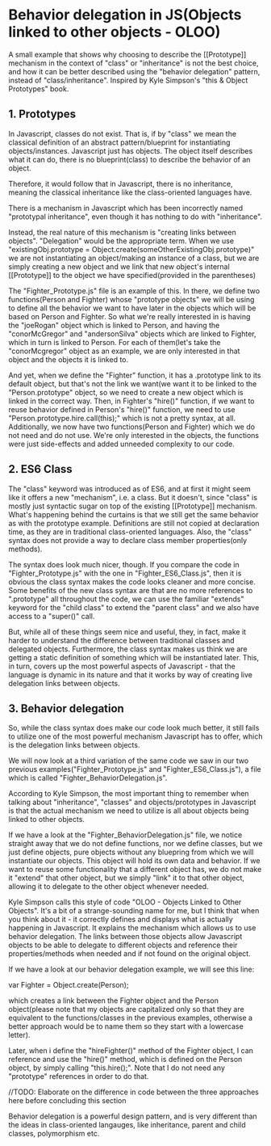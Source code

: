 # Behavior delegation in JS(Objects linked to other objects - OLOO)

A small example that shows why choosing to describe the [[Prototype]] mechanism in the context of "class" or "inheritance" is not the best choice, and how it can be better described using the "behavior delegation" pattern, instead of "class/inheritance". Inspired by Kyle Simpson's "this & Object Prototypes" book.

## 1. Prototypes

In Javascript, classes do not exist. That is, if by "class" we mean the classical definition of an abstract pattern/blueprint for instantiating objects/instances. Javascript just has objects. The object itself describes what it can do, there is no blueprint(class) to describe the behavior of an object.

Therefore, it would follow that in Javascript, there is no inheritance, meaning the classical inheritance like the class-oriented languages have. 

There is a mechanism in Javascript which has been incorrectly named "prototypal inheritance", even though it has nothing to do with "inheritance".

Instead, the real nature of this mechanism is "creating links between objects". "Delegation" would be the appropriate term. When we use "existingObj.prototype = Object.create(someOtherExistingObj.prototype)" we are not instantiating an object/making an instance of a class, but we are simply creating a new object and we link that new object's internal [[Prototype]] to the object we have specified(provided in the parentheses)

The "Fighter_Prototype.js" file is an example of this. In there, we define two functions(Person and Fighter) whose "prototype objects" we will be using to define all the behavior we want to have later in the objects which will be based on Person and Fighter. So what we're really interested in is having the "joeRogan" object which is linked to Person, and having the "conorMcGregor" and "andersonSilva" objects which are linked to Fighter, which in turn is linked to Person. For each of them(let's take the "conorMcgregor" object as an example, we are only interested in that object and the objects it is linked to.

 And yet, when we define the "Fighter" function, it has a .prototype link to its default object, but that's not the link we want(we want it to be linked to the "Person.prototype" object, so we need to create a new object which is linked in the correct way. Then, in Fighter's "hire()" function, if we want to reuse behavior defined in Person's "hire()" function, we need to use "Person.prototype.hire.call(this);" which is not a pretty syntax, at all. Additionally, we now have two functions(Person and Fighter) which we do not need and do not use. We're only interested in the objects, the functions were just side-effects and added unneeded complexity to our code.

## 2. ES6 Class

The "class" keyword was introduced as of ES6, and at first it might seem like it offers a new "mechanism", i.e. a class. But it doesn't, since "class" is mostly just syntactic sugar on top of the existing [[Prototype]] mechanism. What's happening behind the curtains is that we still get the same behavior as with the prototype example. Definitions are still not copied at declaration time, as they are in traditional class-oriented languages. Also, the "class" syntax does not provide a way to declare class member properties(only methods).

The syntax does look much nicer, though. If you compare the code in "Fighter_Prototype.js" with the one in "Fighter_ES6_Class.js", then it is obvious the class syntax makes the code looks cleaner and more concise. Some benefits of the new class syntax are that are no more references to ".prototype" all throughout the code, we can use the familiar "extends" keyword for the "child class" to extend the "parent class" and we also have access to a "super()" call. 

But, while all of these things seem nice and useful, they, in fact, make it harder to understand the difference between traditional classes and delegated objects. Furthermore, the class syntax makes us think we are getting a static definition of something which will be instantiated later. This, in turn, covers up the most powerful aspects of Javascript - that the language is dynamic in its nature and that it works by way of creating live delegation links between objects.

## 3. Behavior delegation

So, while the class syntax does make our code look much better, it still fails to utilize one of the most powerful mechanism Javascript has to offer, which is the delegation links between objects. 

We will now look at a third variation of the same code we saw in our two previous examples("Fighter_Prototype.js" and "Fighter_ES6_Class.js"), a file which is called "Fighter_BehaviorDelegation.js".

According to Kyle Simpson, the most important thing to remember when talking about "inheritance", "classes" and objects/prototypes in Javascript is that the actual mechanism we need to utilize is all about objects being linked to other objects.

If we have a look at the "Fighter_BehaviorDelegation.js" file, we notice straight away that we do not define functions, nor we define classes, but we just define objects, pure objects without any bluepring from which we will instantiate our objects. This object will hold its own data and behavior. If we want to reuse some functionality that a different object has, we do not make it "extend" that other object, but we simply "link" it to that other object, allowing it to delegate to the other object whenever needed.

Kyle Simpson calls this style of code "OLOO - Objects Linked to Other Objects". It's a bit of a strange-sounding name for me, but I think that when you think about it - it correctly defines and displays what is actually happening in Javascript. It explains the mechanism which allows us to use behavior delegation. The links between those objects allow Javascript objects to be able to delegate to different objects and reference their properties/methods when needed and if not found on the original object.

If we have a look at our behavior delegation example, we will see this line:

var Fighter = Object.create(Person);

which creates a link between the Fighter object and the Person object(please note that my objects are capitalized only so that they are equivalent to the functions/classes in the previous examples, otherwise a better approach would be to name them so they start with a lowercase letter). 

Later, when i define the "hireFighter()" method of the Fighter object, I can reference and use the "hire()" method, which is defined on the Person object, by simply calling "this.hire();". Note that I do not need any "prototype" references in order to do that. 

//TODO: Elaborate on the difference in code between the three approaches here before concluding this section

Behavior delegation is a powerful design pattern, and is very different than the ideas in class-oriented langauges, like inheritance, parent and child classes, polymorphism etc.
